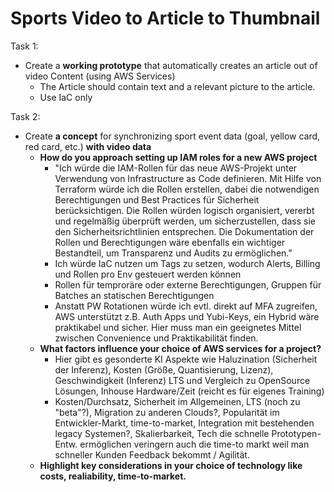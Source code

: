 # Sports Video to Article to Thumbnail

Task 1:

* Create a **working prototype** that automatically creates an article out of video Content (using AWS Services)
  * The Article should contain text and a relevant picture to the article.
  * Use IaC only

Task 2:

* Create **a concept** for synchronizing sport event data (goal, yellow card, red card, etc.) **with video data**
  * **How do you approach setting up IAM roles for a new AWS project**
    * "Ich würde die IAM-Rollen für das neue AWS-Projekt unter Verwendung von Infrastructure as Code definieren. Mit Hilfe von Terraform würde ich die Rollen erstellen, dabei die notwendigen Berechtigungen und Best Practices für Sicherheit berücksichtigen. Die Rollen würden logisch organisiert, vererbt und regelmäßig überprüft werden, um sicherzustellen, dass sie den Sicherheitsrichtlinien entsprechen. Die Dokumentation der Rollen und Berechtigungen wäre ebenfalls ein wichtiger Bestandteil, um Transparenz und Audits zu ermöglichen."
    * Ich würde IaC nutzen um Tags zu setzen, wodurch Alerts, Billing und Rollen pro Env gesteuert werden können
    * Rollen für temproräre oder externe Berechtigungen, Gruppen für Batches an statischen Berechtigungen
    * Anstatt PW Rotationen würde ich evtl. direkt auf MFA zugreifen, AWS unterstützt z.B. Auth Apps und Yubi-Keys, ein Hybrid wäre praktikabel und sicher.
      Hier muss man ein geeignetes Mittel zwischen Convenience und Praktikabilität finden.
  * **What factors influence your choice of AWS services for a project?**
    * Hier gibt es gesonderte KI Aspekte wie Haluzination (Sicherheit der Inferenz), Kosten (Größe, Quantisierung, Lizenz), Geschwindigkeit (Inferenz)
      LTS und Vergleich zu OpenSource Lösungen, Inhouse Hardware/Zeit (reicht es für eigenes Training)
    * Kosten/Durchsatz, Sicherheit im Allgemeinen, LTS (noch zu "beta"?), Migration zu anderen Clouds?, Popularität im Entwickler-Markt, time-to-market,
      Integration mit bestehenden legacy Systemen?, Skalierbarkeit, Tech die schnelle Prototypen-Entw. ermöglichen veringern auch die time-to markt weil
      man schneller Kunden Feedback bekommt / Agilität.
  * **Highlight key considerations in your choice of technology like costs, realiability, time-to-market.**
